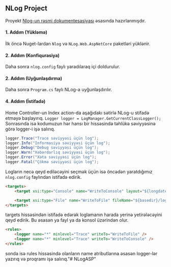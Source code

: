 ## NLog Project

Proyekt [Nlog-un rəsmi dokumentesasiyası](https://github.com/NLog/NLog/wiki/Getting-started-with-ASP.NET-Core-6) əsasında hazırlanmışdır.

#### 1. Addım (Yükləmə)

İlk öncə Nuget-lardan `Nlog` və `NLog.Web.AspNetCore` paketləri yüklənir.

#### 2. Addım (Konfiqurasiya)

Daha sonra `nlog.config` faylı yaradılaraq içi doldurulur.

#### 2. Addım (Uyğunlaşdırma)

Daha sonra `Program.cs` faylı NLog-a uyğunlaşdırılır.

#### 4. Addım (İstifadə)

Home Controller-un Index action-da aşağıdakı sətirlə NLog-u stifadə etməyə başlayırıq.
`Logger logger = LogManager.GetCurrentClassLogger();`
Sonrasında isə kodumuzun hər hansı bir hissəsində təhlükə səviyyəsinə görə logger-i işə salırıq.

```cs
logger.Trace("Trace səviyyəsi üçün log");
logger.Info("Informasiya səviyyəsi üçün log");
logger.Debug("Debug səviyyəsi üçün log");
logger.Warn("Xəbərdarlıq səviyyəsi üçün log");
logger.Error("Xəta səviyyəsi üçün log");
logger.Fatal("Çökmə səviyyəsi üçün log");
```

Logların necə qeyd ediləcəyini seçmək üçün isə öncədən yaratdığımız `nlog.config` faylından istifadə edirik.

```html
<targets>
	<target xsi:type="Console" name="WriteToConsole" layout="${longdate} ${level} ${message}"/>

	<target xsi:type="File" name="WriteToFile" fileName="${basedir}/logs/${shortdate}.log" layout="${longdate} ${level} ${message}"/>
</targets>
```
targets hissəsindən istifadə edərək loglamanın harada yerinə yetirələcəyini qeyd edirik. Bu əsasən ya fayl ya da konsol üzərindən olur.

```html
<rules>
	<logger name="*" minlevel="Trace" writeTo="WriteToFile" />
	<logger name="*" minlevel="Trace" writeTo="WriteToConsole" />
</rules>
```
sonda isə rules hissəsində olanların name atributlarına əsasən logger-lər yazırıq və proqramı işə salırıq."# NLogASP" 
